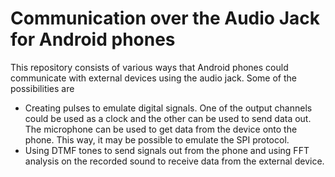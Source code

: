 # Communication over the Audio Jack for Android phones

This repository consists of various ways that Android phones could communicate with external devices using the audio jack. Some of the possibilities are

* Creating pulses to emulate digital signals. One of the output channels could be used as a clock and the other can be used to send data out. The microphone can be used to get data from the device onto the phone. This way, it may be possible to emulate the SPI protocol.
* Using DTMF tones to send signals out from the phone and using FFT analysis on the recorded sound to receive data from the external device.

